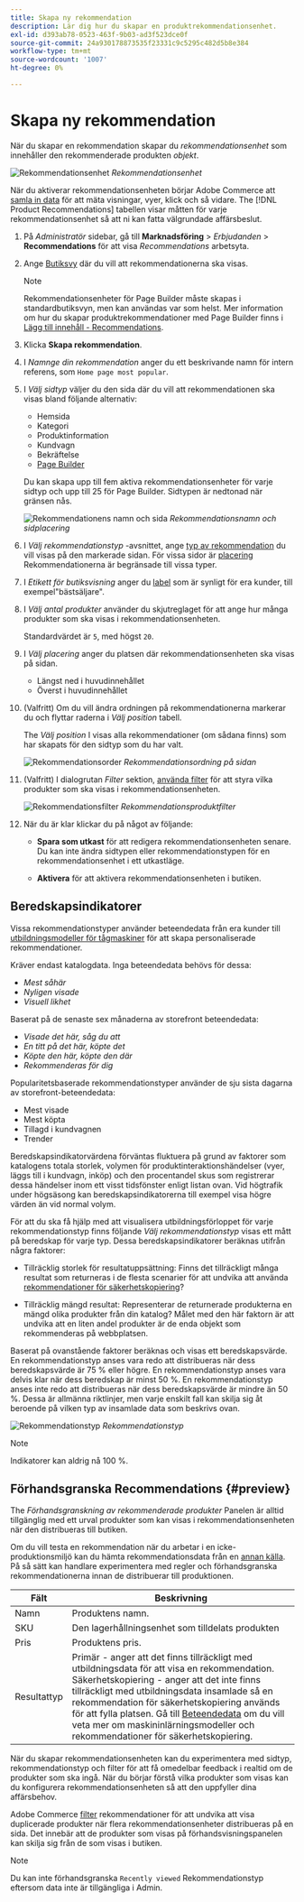 ```yaml
---
title: Skapa ny rekommendation
description: Lär dig hur du skapar en produktrekommendationsenhet.
exl-id: d393ab78-0523-463f-9b03-ad3f523dce0f
source-git-commit: 24a930178873535f23331c9c5295c482d5b8e384
workflow-type: tm+mt
source-wordcount: '1007'
ht-degree: 0%

---
```


# Skapa ny rekommendation

När du skapar en rekommendation skapar du _rekommendationsenhet_ som innehåller den rekommenderade produkten _objekt_.

![Rekommendationsenhet](assets/unit.png)
_Rekommendationsenhet_

När du aktiverar rekommendationsenheten börjar Adobe Commerce att [samla in data](workspace.md) för att mäta visningar, vyer, klick och så vidare. The [!DNL Product Recommendations] tabellen visar måtten för varje rekommendationsenhet så att ni kan fatta välgrundade affärsbeslut.

1. På _Administratör_ sidebar, gå till **Marknadsföring** > _Erbjudanden_ > **Recommendations** för att visa _Recommendations_ arbetsyta.

1. Ange [Butiksvy](https://experienceleague.adobe.com/docs/commerce-admin/start/setup/websites-stores-views.html#scope-settings) där du vill att rekommendationerna ska visas.

   >[!NOTE]
   >
   > Rekommendationsenheter för Page Builder måste skapas i standardbutiksvyn, men kan användas var som helst. Mer information om hur du skapar produktrekommendationer med Page Builder finns i [Lägg till innehåll - Recommendations](https://experienceleague.adobe.com/docs/commerce-admin/page-builder/add-content/recommendations.html).

1. Klicka **Skapa rekommendation**.

1. I _Namnge din rekommendation_ anger du ett beskrivande namn för intern referens, som `Home page most popular`.

1. I _Välj sidtyp_ väljer du den sida där du vill att rekommendationen ska visas bland följande alternativ:

   * Hemsida
   * Kategori
   * Produktinformation
   * Kundvagn
   * Bekräftelse
   * [Page Builder](https://experienceleague.adobe.com/docs/commerce-admin/page-builder/add-content/recommendations.html)

   Du kan skapa upp till fem aktiva rekommendationsenheter för varje sidtyp och upp till 25 för Page Builder. Sidtypen är nedtonad när gränsen nås.

   ![Rekommendationens namn och sida](assets/create-recommendation.png)
   _Rekommendationsnamn och sidplacering_

1. I _Välj rekommendationstyp_ -avsnittet, ange [typ av rekommendation](type.md) du vill visas på den markerade sidan. För vissa sidor är [placering](placement.md) Rekommendationerna är begränsade till vissa typer.

1. I _Etikett för butiksvisning_ anger du [label](placement.md#recommendation-labels) som är synligt för era kunder, till exempel&quot;bästsäljare&quot;.

1. I _Välj antal produkter_ använder du skjutreglaget för att ange hur många produkter som ska visas i rekommendationsenheten.

   Standardvärdet är `5`, med högst `20`.

1. I _Välj placering_ anger du platsen där rekommendationsenheten ska visas på sidan.

   * Längst ned i huvudinnehållet
   * Överst i huvudinnehållet

1. (Valfritt) Om du vill ändra ordningen på rekommendationerna markerar du och flyttar raderna i _Välj position_ tabell.

   The _Välj position_ I visas alla rekommendationer (om sådana finns) som har skapats för den sidtyp som du har valt.

   ![Rekommendationsorder](assets/create-recommendation-select-placement.png)
   _Rekommendationsordning på sidan_

1. (Valfritt) I dialogrutan _Filter_ sektion, [använda filter](filters.md) för att styra vilka produkter som ska visas i rekommendationsenheten.

   ![Rekommendationsfilter](assets/create-recommendation-filter-products.png)
   _Rekommendationsproduktfilter_

1. När du är klar klickar du på något av följande:

   * **Spara som utkast** för att redigera rekommendationsenheten senare. Du kan inte ändra sidtypen eller rekommendationstypen för en rekommendationsenhet i ett utkastläge.

   * **Aktivera** för att aktivera rekommendationsenheten i butiken.

## Beredskapsindikatorer

Vissa rekommendationstyper använder beteendedata från era kunder till [utbildningsmodeller för tågmaskiner](behavioral-data.md) för att skapa personaliserade rekommendationer.

Kräver endast katalogdata. Inga beteendedata behövs för dessa:

* _Mest såhär_
* _Nyligen visade_
* _Visuell likhet_

Baserat på de senaste sex månaderna av storefront beteendedata:

* _Visade det här, såg du att_
* _En titt på det här, köpte det_
* _Köpte den här, köpte den där_
* _Rekommenderas för dig_

Popularitetsbaserade rekommendationstyper använder de sju sista dagarna av storefront-beteendedata:

* Mest visade
* Mest köpta
* Tillagd i kundvagnen
* Trender

Beredskapsindikatorvärdena förväntas fluktuera på grund av faktorer som katalogens totala storlek, volymen för produktinteraktionshändelser (vyer, läggs till i kundvagn, inköp) och den procentandel skus som registrerar dessa händelser inom ett visst tidsfönster enligt listan ovan. Vid högtrafik under högsäsong kan beredskapsindikatorerna till exempel visa högre värden än vid normal volym.

För att du ska få hjälp med att visualisera utbildningsförloppet för varje rekommendationstyp finns följande _Välj rekommendationstyp_ visas ett mått på beredskap för varje typ. Dessa beredskapsindikatorer beräknas utifrån några faktorer:

* Tillräcklig storlek för resultatuppsättning: Finns det tillräckligt många resultat som returneras i de flesta scenarier för att undvika att använda [rekommendationer för säkerhetskopiering](behavioral-data.md#backuprecs)?

* Tillräcklig mängd resultat: Representerar de returnerade produkterna en mängd olika produkter från din katalog? Målet med den här faktorn är att undvika att en liten andel produkter är de enda objekt som rekommenderas på webbplatsen.

Baserat på ovanstående faktorer beräknas och visas ett beredskapsvärde. En rekommendationstyp anses vara redo att distribueras när dess beredskapsvärde är 75 % eller högre. En rekommendationstyp anses vara delvis klar när dess beredskap är minst 50 %. En rekommendationstyp anses inte redo att distribueras när dess beredskapsvärde är mindre än 50 %. Dessa är allmänna riktlinjer, men varje enskilt fall kan skilja sig åt beroende på vilken typ av insamlade data som beskrivs ovan.

![Rekommendationstyp](assets/create-recommendation-select-type.png)
_Rekommendationstyp_

>[!NOTE]
>
>Indikatorer kan aldrig nå 100 %.

## Förhandsgranska Recommendations {#preview}

The _Förhandsgranskning av rekommenderade produkter_ Panelen är alltid tillgänglig med ett urval produkter som kan visas i rekommendationsenheten när den distribueras till butiken.

Om du vill testa en rekommendation när du arbetar i en icke-produktionsmiljö kan du hämta rekommendationsdata från en [annan källa](settings.md). På så sätt kan handlare experimentera med regler och förhandsgranska rekommendationerna innan de distribuerar till produktionen.

| Fält | Beskrivning |
|---|---|
| Namn | Produktens namn. |
| SKU | Den lagerhållningsenhet som tilldelats produkten |
| Pris | Produktens pris. |
| Resultattyp | Primär - anger att det finns tillräckligt med utbildningsdata för att visa en rekommendation.<br />Säkerhetskopiering - anger att det inte finns tillräckligt med utbildningsdata insamlade så en rekommendation för säkerhetskopiering används för att fylla platsen. Gå till [Beteendedata](behavioral-data.md) om du vill veta mer om maskininlärningsmodeller och rekommendationer för säkerhetskopiering. |

När du skapar rekommendationsenheten kan du experimentera med sidtyp, rekommendationstyp och filter för att få omedelbar feedback i realtid om de produkter som ska ingå. När du börjar förstå vilka produkter som visas kan du konfigurera rekommendationsenheten så att den uppfyller dina affärsbehov.

Adobe Commerce [filter](filters.md) rekommendationer för att undvika att visa duplicerade produkter när flera rekommendationsenheter distribueras på en sida. Det innebär att de produkter som visas på förhandsvisningspanelen kan skilja sig från de som visas i butiken.

>[!NOTE]
>
> Du kan inte förhandsgranska `Recently viewed` Rekommendationstyp eftersom data inte är tillgängliga i Admin.

